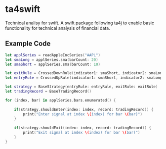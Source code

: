 # ta4swift

Technical analisy for swift. A swift package following [ta4j](https://github.com/ta4j/ta4j) to enable basic functionality for technical analysis of financial data.

## Example Code

``` swift
let applSeries = readAppleIncSeries("AAPL")
let smaLong = applSeries.sma(barCount: 20)
let smaShort = applSeries.sma(barCount: 10)

let exitRule = CrossedDownRule(indicator1: smaShort, indicator2: smaLong)
let entryRule = CrossedUpRule(indicator1: smaShort, indicator2: smaLong)

let strategy = BaseStrategy(entryRule: entryRule, exitRule: exitRule)
let tradingRecord = BaseTradingRecord()

for (index, bar) in applSeries.bars.enumerated() {
    
    if(strategy.shouldEnter(index: index, record: tradingRecord)) {
        print("Enter signal at index \(index) for bar \(bar)")
    }
    
    if(strategy.shouldExit(index: index, record: tradingRecord)) {
        print("Exit signal at index \(index) for bar \(bar)")
    }
}
```
